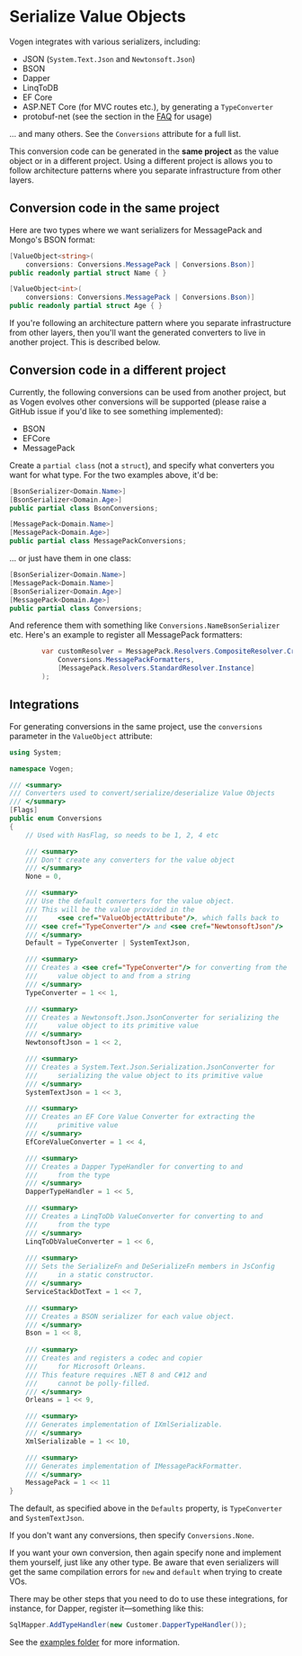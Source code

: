 # Serialize Value Objects

Vogen integrates with various serializers, including:

* JSON (`System.Text.Json` and `Newtonsoft.Json`)
* BSON
* Dapper
* LinqToDB
* EF Core
* ASP.NET Core (for MVC routes etc.), by generating a `TypeConverter`
* protobuf-net (see the section in the [FAQ](FAQ.md#can-i-use-protobuf-net) for usage)

… and many others. See the `Conversions` attribute for a full list.

This conversion code can be generated in the **same project** as the value object or in a different project. Using a different project is allows you to follow architecture patterns where you separate infrastructure from other layers.

## Conversion code in the same project

Here are two types where we want serializers for MessagePack and Mongo's BSON format:

```c#
[ValueObject<string>(
    conversions: Conversions.MessagePack | Conversions.Bson)]
public readonly partial struct Name { }

[ValueObject<int>(
    conversions: Conversions.MessagePack | Conversions.Bson)]
public readonly partial struct Age { }
```

If you're following an architecture pattern where you separate infrastructure from other layers, then you'll want the generated converters to live in another project. This is described below.

## Conversion code in a different project

<note>
Currently, the following conversions can be used from another project, but as Vogen evolves other conversions will be supported (please raise a GitHub issue if you'd like to see something implemented):

* BSON
* EFCore
* MessagePack

</note>

Create a `partial class` (not a `struct`), and specify what converters you want for what type. For the two examples above, it'd be:

```c#
[BsonSerializer<Domain.Name>]
[BsonSerializer<Domain.Age>]
public partial class BsonConversions;

[MessagePack<Domain.Name>]
[MessagePack<Domain.Age>]
public partial class MessagePackConversions;
```

... or just have them in one class:

```c#
[BsonSerializer<Domain.Name>]
[MessagePack<Domain.Name>]
[BsonSerializer<Domain.Age>]
[MessagePack<Domain.Age>]
public partial class Conversions;
```

And reference them with something like `Conversions.NameBsonSerializer` etc. Here's an example to register all MessagePack formatters:  

```c#
        var customResolver = MessagePack.Resolvers.CompositeResolver.Create(
            Conversions.MessagePackFormatters,
            [MessagePack.Resolvers.StandardResolver.Instance]
        );
```

## Integrations

For generating conversions in the same project, use the `conversions` parameter in the `ValueObject` attribute:

```c#
using System;

namespace Vogen;

/// <summary>
/// Converters used to convert/serialize/deserialize Value Objects
/// </summary>
[Flags]
public enum Conversions
{
    // Used with HasFlag, so needs to be 1, 2, 4 etc

    /// <summary>
    /// Don't create any converters for the value object
    /// </summary>
    None = 0,

    /// <summary>
    /// Use the default converters for the value object.
    /// This will be the value provided in the 
    ///     <see cref="ValueObjectAttribute"/>, which falls back to
    /// <see cref="TypeConverter"/> and <see cref="NewtonsoftJson"/>
    /// </summary>
    Default = TypeConverter | SystemTextJson,

    /// <summary>
    /// Creates a <see cref="TypeConverter"/> for converting from the
    ///     value object to and from a string
    /// </summary>
    TypeConverter = 1 << 1,

    /// <summary>
    /// Creates a Newtonsoft.Json.JsonConverter for serializing the 
    ///     value object to its primitive value
    /// </summary>
    NewtonsoftJson = 1 << 2,

    /// <summary>
    /// Creates a System.Text.Json.Serialization.JsonConverter for 
    ///     serializing the value object to its primitive value
    /// </summary>
    SystemTextJson = 1 << 3,

    /// <summary>
    /// Creates an EF Core Value Converter for extracting the 
    ///     primitive value
    /// </summary>
    EfCoreValueConverter = 1 << 4,

    /// <summary>
    /// Creates a Dapper TypeHandler for converting to and 
    ///     from the type
    /// </summary>
    DapperTypeHandler = 1 << 5,

    /// <summary>
    /// Creates a LinqToDb ValueConverter for converting to and 
    ///     from the type
    /// </summary>
    LinqToDbValueConverter = 1 << 6,
    
    /// <summary>
    /// Sets the SerializeFn and DeSerializeFn members in JsConfig 
    ///     in a static constructor.
    /// </summary>
    ServiceStackDotText = 1 << 7,

    /// <summary>
    /// Creates a BSON serializer for each value object.
    /// </summary>
    Bson = 1 << 8,
    
    /// <summary>
    /// Creates and registers a codec and copier 
    ///     for Microsoft Orleans.
    /// This feature requires .NET 8 and C#12 and 
    ///     cannot be polly-filled.
    /// </summary>
    Orleans = 1 << 9,

    /// <summary>
    /// Generates implementation of IXmlSerializable.
    /// </summary>
    XmlSerializable = 1 << 10,

    /// <summary>
    /// Generates implementation of IMessagePackFormatter.
    /// </summary>
    MessagePack = 1 << 11
}
```

The default, as specified above in the `Defaults` property, is `TypeConverter` and `SystemTextJson`.

If you don't want any conversions, then specify `Conversions.None`.

If you want your own conversion, then again specify none and implement them yourself, just like any other type. Be aware that even serializers will get the same compilation errors for `new` and `default` when trying to create VOs.

There may be other steps that you need to do to use these integrations, for instance, for Dapper, register it—something like this:

```c#
SqlMapper.AddTypeHandler(new Customer.DapperTypeHandler());
```

See the [examples folder](https://github.com/SteveDunn/Vogen/tree/main/samples/Vogen.Examples/SerializationAndConversion) for more information.



